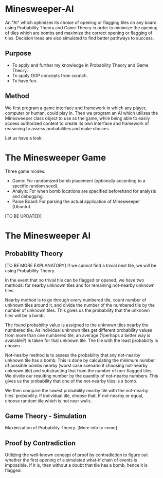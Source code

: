 # Minesweeper-AI

An "AI" which optimizes its choice of opening or flagging tiles on any board using Probability Theory and Game Theory in order to minimize the opening of tiles which are bombs and maximize the correct opening or flagging of tiles. Decision trees are also simulated to find better pathways to success.

## Purpose
- To apply and further my knowledge in Probability Theory and Game Theory.
- To apply OOP concepts from scratch.
- To have fun.

## Method
We first program a game interface and framework in which any player, computer or human, could play in. Then we program an AI which utilizes the Minesweeper class object to use as the game, while being able to easily access authorized content to create its own interface and framework of reasoning to assess probabilities and make choices.

Let us have a look:

# The Minesweeper Game

Three game modes:
- Game:
For randomized bomb placement (optionally according to a specific random seed).
- Analyis:
For when bomb locations are specified beforehand for analysis and debugging.
- Parse Board:
For parsing the actual application of Minesweeper (Ubuntu).

[TO BE UPDATED]

# The Minesweeper AI


## Probability Theory
[TO BE MORE EXPLANATORY]
If we cannot find a trivial next tile, we will be using Probability Theory.

In the event that no trivial tile can be flagged or opened, we have two methods: 
for nearby unknown tiles and for remaining not-nearby unknown tiles.

Nearby method is to go through every numbered tile, count number of unknown tiles
around it, and divide the number of the numbered tile by the number of unknown tiles. 
This gives us the probability that the unknown tiles will be a bomb.

The found probability value is assigned to the unknown tiles nearby the 
numbered tile. As individual unknown tiles get different probability values 
from more than one numbered tile, an average (?perhaps a better way is available?) 
is taken for that unknown tile. The tile with the least probability is chosen.

Not-nearby method is to assess the probability that any not-nearby unknown 
tile has a bomb. This is done by calculating the minimum number of possible 
bombs nearby (worst case scenario if choosing not-nearby unknown tile) and 
substracting that from the number of non-flagged tiles. We divide our resulting
number by the quantity of not-nearby numbers. This gives us the probability that
one of the not-nearby tiles is a bomb.

We then compare the lowest probability nearby tile with the not-nearby tiles'
probability.
If individual tile, choose that.
If not-nearby or equal, choose random tile which is not near walls.

## Game Theory - Simulation

Maximization of Probability Theory. [More info to come].

## Proof by Contradiction

Utilizing the well-known concept of proof by contradiction to figure out whether the first opening of a simulated what-if chain of events is impossible. If it is, then without a doubt that tile has a bomb, hence it is flagged.

